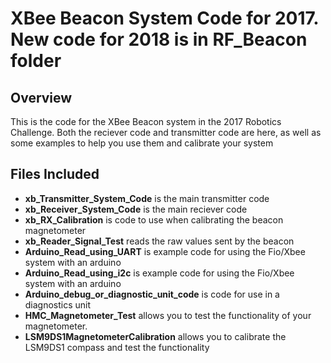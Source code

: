 XBee Beacon System Code for 2017. New code for 2018 is in RF_Beacon folder
==============

Overview
--------------
This is the code for the XBee Beacon system in the 2017 Robotics Challenge.
Both the reciever code and transmitter code are here, as well as some examples
to help you use them and calibrate your system

Files Included
--------------
- **xb_Transmitter_System_Code** is the main transmitter code
- **xb_Receiver_System_Code** is the main reciever code
- **xb_RX_Calibration** is code to use when calibrating the beacon magnetometer
- **xb_Reader_Signal_Test** reads the raw values sent by the beacon
- **Arduino_Read_using_UART** is example code for using the Fio/Xbee system with an arduino
- **Arduino_Read_using_i2c** is example code for using the Fio/Xbee system with an arduino
- **Arduino_debug_or_diagnostic_unit_code** is code for use in a diagnostics unit
- **HMC_Magnetometer_Test** allows you to test the functionality of your magnetometer.
- **LSM9DS1MagnetometerCalibration** allows you to calibrate the LSM9DS1 compass and test the functionality
